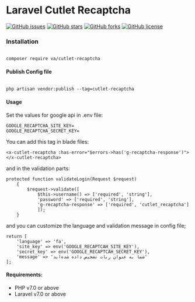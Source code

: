 # Laravel Cutlet Recaptcha
[![GitHub issues](https://img.shields.io/github/issues/va1hi9da9sh2ou0rz2ad1eh7/cutlet-recaptcha?style=flat-square)](https://github.com/va1hi9da9sh2ou0rz2ad1eh7/cutlet-recaptcha/issues)
[![GitHub stars](https://img.shields.io/github/stars/va1hi9da9sh2ou0rz2ad1eh7/cutlet-recaptcha?style=flat-square)](https://github.com/va1hi9da9sh2ou0rz2ad1eh7/cutlet-recaptcha/stargazers)
[![GitHub forks](https://img.shields.io/github/forks/va1hi9da9sh2ou0rz2ad1eh7/cutlet-recaptcha?style=flat-square)](https://github.com/va1hi9da9sh2ou0rz2ad1eh7/cutlet-recaptcha/network)
[![GitHub license](https://img.shields.io/github/license/va1hi9da9sh2ou0rz2ad1eh7/cutlet-recaptcha?style=flat-square)](https://github.com/va1hi9da9sh2ou0rz2ad1eh7/cutlet-recaptcha/blob/master/LICENSE)

### Installation

```

composer require va/cutlet-recaptcha

```

#### Publish Config file

```

php artisan vendor:publish --tag=cutlet-recaptcha

```

#### Usage
Set the values for google api in .env file:
```
GOOGLE_RECAPTCHA_SITE_KEY=
GOOGLE_RECAPTCHA_SECRET_KEY=
```

You can add this tag in blade files:
```
<x-cutlet-recaptcha :has-error="$errors->has('g-recaptcha-response')"></x-cutlet-recaptcha>
```
and in the validation parts:
```
protected function validateLogin(Request $request)
    {
        $request->validate([
            $this->username() => ['required', 'string'],
            'password' => ['required', 'string'],
            'g-recaptcha-response' => ['required', 'cutlet_recaptcha']
            ]);
    }
```
and you can customize the language and validation message in config file;
```
return [
    'language' => 'fa',
    'site_key' => env('GOOGLE_RECAPTCAH_SITE_KEY'),
    'secret_key' => env('GOOGLE_RECAPTCAH_SECRET_KEY'),
    'message' => 'شما به عنوان ربات تشخیص داده شده‌اید'
];
```

#### Requirements:

- PHP v7.0 or above
- Laravel v7.0 or above